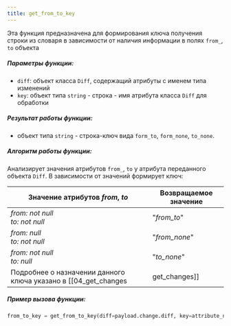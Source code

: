 ```yaml
---
title: get_from_to_key
---
```


Эта функция предназначена для формирования ключа получения строки из словаря в зависимости от наличия информации в полях `from_`, `to` объекта
##### Параметры функции:

- `diff`: объект класса `Diff`, содержащий атрибуты с именем типа изменений
- `key`: объект типа `string` - строка - имя атрибута класса `Diff` для обработки
##### Результат работы функции:

- объект типа `string` - строка-ключ вида `form_to`, `form_none`, `to_none`.
##### Алгоритм работы функции:

Анализирует значения атрибутов `from_`, `to` у атрибута переданного объекта `Diff`. В зависимости от значений формирует ключ:

| Значение атрибутов *from*, *to*  | Возвращаемое значение |
| -------------------------------- | --------------------- |
| *from: not null<br>to: not null* | "*from_to*"           |
| *from: null<br>to: not null*     | "*from_none*"         |
| *from: not null<br>to: null*     | "*to_none*"           |
Подробнее о назначении данного ключа указано в [[04_get_changes|get_changes]]
##### Пример вызова функции:

```python
from_to_key = get_from_to_key(diff=payload.change.diff, key=attribute_name)
```
